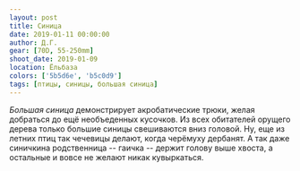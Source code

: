 ```yaml
---
layout: post
title: Синица
date: 2019-01-11 00:00:00
author: Д.Г.
gear: [70D, 55-250mm]
shoot_date: 2019-01-09
location: Ёльбаза
colors: ['5b5d6e', 'b5c0d9']
tags: [птицы, синицы, большая синица]
---
```

_Большая синица_ демонстрирует акробатические трюки, желая добраться до ещё необъеденных кусочков. Из всех обитателей орущего дерева только большие синицы свешиваются вниз головой. Ну, еще из летних птиц так чечевицы делают, когда черёмуху дербанят. А так даже синичкина родственница -- гаичка -- держит голову выше хвоста, а остальные и вовсе не желают никак кувыркаться.
